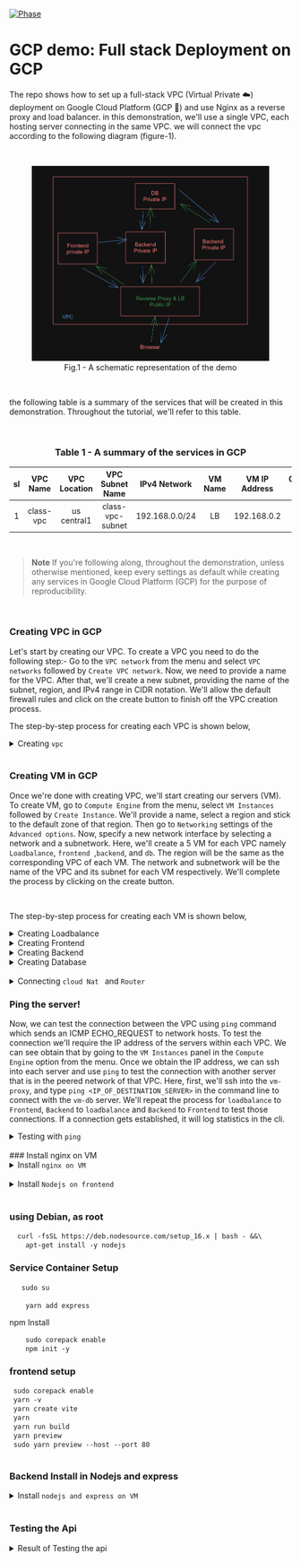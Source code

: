 [![Phase](https://img.shields.io/badge/version-1.0-green?style=flat-square&logo=#&logoColor=white)](#)

# GCP demo: Full stack Deployment on GCP

The repo shows how to set up a full-stack VPC (Virtual Private ☁️) deployment on Google Cloud Platform (GCP 🚀) and use Nginx as a reverse proxy and load balancer.  in this demonstration, we'll use a single VPC, each hosting server connecting in the same VPC.
 we will connect the vpc according to the following diagram (figure-1).

<br/>
<figure><img src="./assets/diagram-001.jpg" alt="diagram-001.jpg"/>
<figcaption align = "center">Fig.1 - A schematic representation of the demo</figcaption></figure>
<br/>

the following table is a summary of the services that will be created in this demonstration. Throughout the tutorial, we'll refer to this table.

<br/>
<h3 align="center"> Table 1 - A summary of the services in GCP</h3>

| sl |  VPC Name | VPC Location |  VPC Subnet Name |  IPv4 Network  |  VM Name | VM IP Address | Container name | Exposed Port |
|:--:|:---------:|:------------:|:----------------:|:--------------:|:--------:|:-------------:|:--------------:|:------------:|
|  1 | class-vpc  |   us central1   |  class-vpc-subnet  |  192.168.0.0/24 |  LB  |   192.168.0.2   |       LB      |     80     |

<br/>

> **Note**
> If you're following along, throughout the demonstration, unless otherwise mentioned, keep every settings as default while creating any 
services in Google Cloud Platform (GCP) for the purpose of reproducibility.

<br/>

### Creating VPC in GCP

Let's start by creating our VPC. To create a VPC you need to do the following step:- Go to the `VPC network` from the menu and select `VPC networks` followed by `Create VPC network`. Now, we need to provide a name for the VPC. After that, we'll create a new subnet, providing the name of the subnet, region, and IPv4 range in CIDR notation. We'll allow the default firewall rules and click on the create button to finish off the VPC creation process.

The step-by-step process for creating each VPC is shown below,

<details>
<summary>Creating <code>vpc</code></summary><br/>

<img src="./assets/vpc-image-001.jpg" alt="vpc-image-001.jpg"/>
<img src="./assets/vpc-image-002.jpg" alt="vpc-image-002.jpg"/>
<img src="./assets/vpc-image-003.jpg" alt="vpc-image-003.jpg"/>
<img src="./assets/vpc-image-004.jpg" alt="vpc-image-004.jpg"/>

</details>


<br/>

### Creating VM in GCP

Once we're done with creating VPC, we'll start creating our servers (VM). To create VM, go to `Compute Engine` from the menu, select `VM Instances` followed by `Create Instance`. We'll provide a name, select a region and stick to the default zone of that region. Then go to `Networking` settings of the `Advanced options`. Now, specify a new network interface by selecting a network and a subnetwork. Here, we'll create a 5 VM for each VPC namely `Loadbalance`, `frontend `,`backend`, and `db`. The region will be the same as the corresponding VPC of each VM. The network and subnetwork will be the name of the VPC and its subnet for each VM respectively. We'll complete the process by clicking on the create button.

<br/>

The step-by-step process for creating each VM is shown below,

<details>
<summary>Creating Loadbalance</summary><br/>

<img src="./assets/lb-001.jpg" alt="lb-001.jpg"/>
<img src="./assets/lb-002.jpg" alt="lb-002.jpg"/>
<img src="./assets/lb-003.jpg" alt="lb-003.jpg"/>
<img src="./assets/lb-004.jpg" alt="lb-004.jpg"/>

</details>

<details>
<summary>Creating Frontend</summary><br/>

<img src="./assets/frontend-image-001.jpg" alt="frontend-image-001.jpg"/>
<img src="./assets/frontend-image-002.jpg" alt="frontend-image-002.jpg"/>
<img src="./assets/frontend-image-003.jpg alt="frontend-image-003.jpg"/>
<img src="./assets/frontend-image-004.jpg" alt="frontend-image-004.jpg"/>

</details>

<details>
<summary>Creating Backend </summary><br/>

<img src="./assets/backend-001.jpg" alt="backend-001.jpg"/>
<img src="./assets/backend-002.jpg" alt="backend-002.jpg"/>
<img src="./assets/backend-003.jpg" alt="backend-003.jpg"/>
<img src="./assets/backend-004.jpg" alt="backend-004.jpg"/>

</details>
<details>
<summary>Creating Database </summary><br/>

<img src="./assets/db-001.jpg" alt="db-001.jpg"/>
<img src="./assets/db-002.jpg" alt="db-002.jpg"/>
<img src="./assets/db-003.jpg" alt="db-003.jpg"/>
<img src="./assets/db-004.jpg" alt="db-004.jpg"/>

</details>

<br/>

<!-- <img src="./assets/peering/peering-001.png" alt="peering-001.png"/> -->
<details>
<summary>Connecting <code>cloud Nat </code> and <code>Router</code></summary>
<br/>

<img src="./assets/cloud-nat-001.jpg" alt="cloud-nat-001.jpg"/>
<img src="./assets/cloud-nat-002.jpg" alt="cloud-nat-002.jpg"/>
<img src="./assets/cloud-nat-003.jpg" alt="cloud-nat-003.jpg"/>
<img src="./assets/cloud-nat-005.jpg" alt="cloud-nat-005.jpg"/>
<img src="./assets/cloud-nat-router-004.jpg" alt="cloud-nat-004.jpg"/>
</details>

### Ping the server!

Now, we can test the connection between the VPC using `ping` command which sends an ICMP ECHO_REQUEST to network hosts. To test the connection we'll require the IP address of the servers within each VPC. We can see obtain that by going to the `VM Instances` panel in the `Compute Engine` option from the menu. Once we obtain the IP address, we can ssh into each server and use `ping` to test the connection with another server that is in the peered network of that VPC. Here, first, we'll ssh into the `vm-proxy`, and type `ping <IP_OF_DESTINATION_SERVER>` in the command line to connect with the `vm-db` server. We'll repeat the process for `loadbalance` to `Frontend`, `Backend` to `loadbalance` and `Backend` to `Frontend` to test those connections. If a connection gets established, it will log statistics in the cli.

<details>
<summary>Testing with <code>ping</code></summary><br/>
<img src="./assets/lb-ping-001.jpg" alt="lb-ping-001.jpg"/>
<img src="./assets/frontend-ping-001.jpg" alt="frontend-ping-001.jpg"/>
<img src="./assets/frontend-ping-check-nating.jpg" alt="frontend-ping-check-nating.jpg"/>


</details>
<br/>
###  Install nginx on VM
<details>
<summary>Install <code>nginx on VM </code></summary><br/>
<img src="./assets/lb-nginx-001.jpg" alt=""/>
<img src="./assets/lb-nginx-check-001.jpg" alt=" "/>
<img src="./assets/lb-nginx-config-check.jpg" alt=""/>
<img src="./assets/lb-nginx-working.jpg" alt=""/>
</details>
<br/>
<details>
<summary>Install <code>Nodejs on frontend </code></summary><br/>
<img src="./assets/fronend-nodejs-install-001.jpg" alt="fronend-nodejs-install-001.jpg"/>
<img src="./assets/fronend-nodejs-install-dependence-port-check.jpg" alt="fronend-nodejs-install-dependence-port-check.jpg "/>
<img src="./assets/fronend-nodejs-install-dependence-port-expose.jpg" alt="fronend-nodejs-install-dependence-port-expose.jpg"/>
<img src="./assets/fronend-nodejs-install-dependence.jpg" alt="fronend-nodejs-install-dependence.jpg"/>

<img src="./assets/fronend-nodejs-install-version.jpg" alt="fronend-nodejs-install-version.jpg"/>

<img src="./assets/fronend-nodejs-yarn-check.jpg" alt=""/>
</details>
<br/>

### using Debian, as root
```
  curl -fsSL https://deb.nodesource.com/setup_16.x | bash - &&\
    apt-get install -y nodejs
```
### Service Container Setup

```
   sudo su

    yarn add express

```
npm Install
```
    sudo corepack enable
    npm init -y
```
### frontend setup
```
 sudo corepack enable
 yarn -v
 yarn create vite
 yarn
 yarn run build
 yarn preview
 sudo yarn preview --host --port 80


```
### Backend Install in Nodejs and express
<details>
<summary>Install <code>nodejs and express on VM </code></summary><br/>
<img src="./assets/backend-express.jpg" alt=""/>
<img src="./assets/backend-nodejs-install.jpg" alt=" "/>
<img src="./assets/backend-npm-install.jpg" alt=""/>
</details>
<br/>

### Testing the Api
<details>
<summary>Result of Testing the api</summary><br/>
<img src="./assets/front-page.jpg" alt=""/>
<img src="./assets/loadbalance-check.jpg" alt=" "/>
</details>
<br/>





